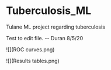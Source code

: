 # Tuberculosis_ML
Tulane ML project regarding tuberculosis

Test to edit file. -- Duran 8/5/20

![](ROC curves.png)


![](Results tables.png)
